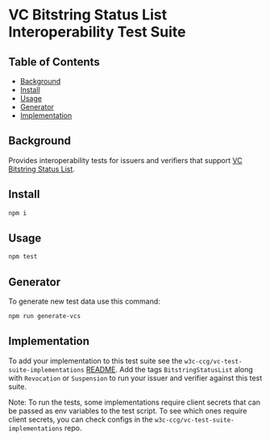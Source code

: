 # VC Bitstring Status List Interoperability Test Suite

## Table of Contents

- [Background](#background)
- [Install](#install)
- [Usage](#usage)
- [Generator](#generator)
- [Implementation](#implementation)

## Background

Provides interoperability tests for issuers and verifiers that support
[VC Bitstring Status List](https://w3c.github.io/vc-bitstring-status-list/).

## Install

```sh
npm i
```

## Usage

```sh
npm test
```

## Generator

To generate new test data use this command:

```sh
npm run generate-vcs
```

## Implementation

To add your implementation to this test suite see the
`w3c-ccg/vc-test-suite-implementations` [README](https://github.com/w3c-ccg/vc-test-suite-implementations/blob/main/README.md). Add the tags
`BitstringStatusList` along with `Revocation` or `Suspension` to run your
issuer and verifier against this test suite.

Note: To run the tests, some implementations require client secrets that can be
passed as env variables to the test script. To see which ones require client
secrets, you can check configs in the `w3c-ccg/vc-test-suite-implementations`
repo.
